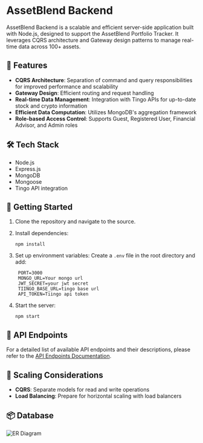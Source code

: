 # AssetBlend Backend

AssetBlend Backend is a scalable and efficient server-side application built with Node.js, designed to support the AssetBlend Portfolio Tracker. It leverages CQRS architecture and Gateway design patterns to manage real-time data across 100+ assets.

## 🚀 Features

- **CQRS Architecture**: Separation of command and query responsibilities for improved performance and scalability
- **Gateway Design**: Efficient routing and request handling
- **Real-time Data Management**: Integration with Tingo APIs for up-to-date stock and crypto information
- **Efficient Data Computation**: Utilizes MongoDB's aggregation framework
- **Role-based Access Control**: Supports Guest, Registered User, Financial Advisor, and Admin roles

## 🛠️ Tech Stack

- Node.js
- Express.js
- MongoDB
- Mongoose
- Tingo API integration

## 🚦 Getting Started

1. Clone the repository and navigate to the source.

2. Install dependencies:
   ```
   npm install
   ```

3. Set up environment variables:
   Create a `.env` file in the root directory and add:
   ```
    PORT=3000
    MONGO_URL=Your mongo url
    JWT_SECRET=your jwt secret
    TIINGO_BASE_URL=tingo base url
    API_TOKEN=Tiingo api token
   ```

4. Start the server:
   ```
   npm start
   ```

## 🔐 API Endpoints

For a detailed list of available API endpoints and their descriptions, please refer to the [API Endpoints Documentation](https://github.com/gsakshay/assetBlend-backend/blob/main/API_Endpoints.md).

## 🚀 Scaling Considerations

- **CQRS**: Separate models for read and write operations
- **Load Balancing**: Prepare for horizontal scaling with load balancers

## 📦 Database
![ER Diagram](./ERD.jpeg "ER Diagram")
